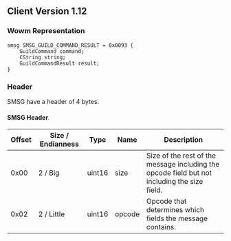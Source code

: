 ## Client Version 1.12

### Wowm Representation
```rust,ignore
smsg SMSG_GUILD_COMMAND_RESULT = 0x0093 {
    GuildCommand command;    
    CString string;    
    GuildCommandResult result;    
}

```
### Header
SMSG have a header of 4 bytes.

#### SMSG Header
| Offset | Size / Endianness | Type   | Name   | Description |
| ------ | ----------------- | ------ | ------ | ----------- |
| 0x00   | 2 / Big           | uint16 | size   | Size of the rest of the message including the opcode field but not including the size field.|
| 0x02   | 2 / Little        | uint16 | opcode | Opcode that determines which fields the message contains.|
